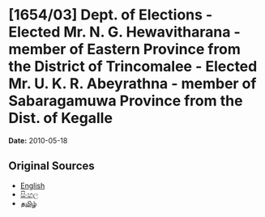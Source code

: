 # [1654/03] Dept. of Elections - Elected Mr. N. G. Hewavitharana - member of Eastern Province from the District of Trincomalee - Elected Mr. U. K. R. Abeyrathna - member of Sabaragamuwa Province from the Dist. of Kegalle

**Date:** 2010-05-18

## Original Sources

- [English](https://documents.gov.lk/view/extra-gazettes/2010/5/1654-03_E.pdf)
- [සිංහල](https://documents.gov.lk/view/extra-gazettes/2010/5/1654-03_S.pdf)
- [தமிழ்](https://documents.gov.lk/view/extra-gazettes/2010/5/1654-03_T.pdf)
